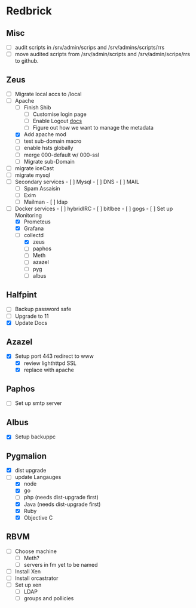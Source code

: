 # Redbrick

## Misc
  - [ ] audit scripts in /srv/admin/scrips and /srv/admins/scripts/rrs
  - [ ] move audited scripts from /srv/admin/scripts and /srv/admin/scrips/rrs to github.

## Zeus
  - [ ] Migrate local accs to /local
  - [ ] Apache
    - [ ] Finish Shib
      - [ ] Customise login page
      - [ ] Enable Logout [docs](https://wiki.shibboleth.net/confluence/display/IDP30/LogoutConfiguration)
      - [ ] Figure out how we want to manage the metadata
    - [X] Add apache mod
    - [ ] test sub-domain macro
    - [ ] enable hsts globally
    - [ ] merge 000-default w/ 000-ssl
    - [ ] Migrate sub-Domain
  - [ ] migrate iceCast
  - [ ] migrate mysql
  - [ ]  Secondary services
    - [ ] Mysql
    - [ ] DNS
    - [ ] MAIL
      - [ ] Spam Assaisin
      - [ ] Exim
      - [ ] Mailman
    - [ ] ldap
  - [ ]  Docker services
    - [ ] hybridIRC
    - [ ] bitlbee
    - [ ] gogs
    - [ ] Set up Monitoring
      - [x] Prometeus
      - [x] Grafana
      - [ ] collectd
        - [X] zeus
        - [ ] paphos
        - [ ] Meth
        - [ ] azazel
        - [ ] pyg
        - [ ] albus

## Halfpint ##
  - [ ] Backup password safe
  - [ ] Upgrade to 11
  - [X] Update Docs

## Azazel ##
  - [X] Setup port 443 redirect to www
    - [X] review lighthttpd SSL
    - [X] replace with apache

## Paphos ##
  - [ ] Set up smtp server

## Albus ##
  - [X] Setup backuppc

## Pygmalion ##
  - [X] dist upgrade
  - [ ] update Langauges
    - [X] node
    - [X] go
    - [ ] php (needs dist-upgrade first)
    - [X] Java (needs dist-upgrade first)
    - [X] Ruby
    - [X] Objective C

## RBVM ##
  - [ ] Choose machine
    - [ ] Meth?
    - [ ] servers in fm yet to be named
  - [ ] Install Xen
  - [ ] Install orcastrator
  - [ ] Set up xen
    - [ ] LDAP
    - [ ] groups and pollicies

